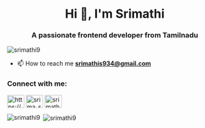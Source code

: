 <h1 align="center">Hi 👋, I'm Srimathi</h1>
<h3 align="center">A passionate frontend developer from Tamilnadu</h3>

<p align="left"> <img src="https://komarev.com/ghpvc/?username=srimathi9&label=Profile%20views&color=0e75b6&style=flat" alt="srimathi9" /> </p>

- 📫 How to reach me **srimathis934@gmail.com**

<h3 align="left">Connect with me:</h3>
<p align="left">
<a href="https://linkedin.com/in/https://www.linkedin.com/in/srimathi-s-6885a030a" target="blank"><img align="center" src="https://raw.githubusercontent.com/rahuldkjain/github-profile-readme-generator/master/src/images/icons/Social/linked-in-alt.svg" alt="https://www.linkedin.com/in/srimathi-s-6885a030a" height="30" width="40" /></a>
<a href="https://instagram.com/srima_subramaniyan" target="blank"><img align="center" src="https://raw.githubusercontent.com/rahuldkjain/github-profile-readme-generator/master/src/images/icons/Social/instagram.svg" alt="srima_subramaniyan" height="30" width="40" /></a>
<a href="https://www.youtube.com/c/srimathi" target="blank"><img align="center" src="https://raw.githubusercontent.com/rahuldkjain/github-profile-readme-generator/master/src/images/icons/Social/youtube.svg" alt="srimathi" height="30" width="40" /></a>
</p>

<p><img align="left" src="https://github-readme-stats.vercel.app/api/top-langs?username=srimathi9&show_icons=true&locale=en&layout=compact" alt="srimathi9" /></p>

<p>&nbsp;<img align="center" src="https://github-readme-stats.vercel.app/api?username=srimathi9&show_icons=true&locale=en" alt="srimathi9" /></p>

